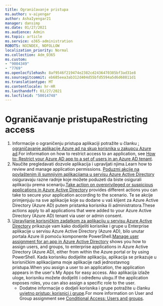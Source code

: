 ```yaml
---
title: Ograničavanje pristupa
ms.author: v-aiyengar
author: AshaIyengar21
manager: dansimp
ms.date: 01/27/2021
ms.audience: Admin
ms.topic: article
ms.service: o365-administration
ROBOTS: NOINDEX, NOFOLLOW
localization_priority: Normal
ms.collection: Adm_O365
ms.custom:
- "9004349"
- "7769"
ms.openlocfilehash: 8af9546f219474e2382cd2436470385bf3ad31e8
ms.sourcegitcommit: eb685eea3ab312d404d55bfd5594a5d6d68811d1
ms.translationtype: MT
ms.contentlocale: hr-HR
ms.lasthandoff: 01/27/2021
ms.locfileid: "50014748"
---
```

# <a name="restricting-access"></a><span data-ttu-id="48743-102">Ograničavanje pristupa</span><span class="sxs-lookup"><span data-stu-id="48743-102">Restricting access</span></span>

1. <span data-ttu-id="48743-103">Informacije o ograničenju pristupa aplikaciji potražite u članku [: ograničavanje aplikacije Azure ad na skup korisnika u zakupcu Azure ad](https://docs.microsoft.com/azure/active-directory/develop/howto-restrict-your-app-to-a-set-of-users).</span><span class="sxs-lookup"><span data-stu-id="48743-103">For information on how to restrict access to an application, see [How to: Restrict your Azure AD app to a set of users in an Azure AD tenant](https://docs.microsoft.com/azure/active-directory/develop/howto-restrict-your-app-to-a-set-of-users).</span></span>
1. <span data-ttu-id="48743-104">Naučite pregledavati dozvole aplikacija i upravljati njima.</span><span class="sxs-lookup"><span data-stu-id="48743-104">Learn how to review and manage application permissions.</span></span> <span data-ttu-id="48743-105">[Poduzmi akcije na povlaštenim ili sumnjivim aplikacijama u servisu Azure Active Directory](https://docs.microsoft.com/azure/active-directory/manage-apps/manage-application-permissions#control-access-to-an-application) osiguravaju razne radnje koje možete poduzeti da biste osigurali aplikaciju prema scenariju.</span><span class="sxs-lookup"><span data-stu-id="48743-105">[Take action on overprivileged or suspicious applications in Azure Active Directory](https://docs.microsoft.com/azure/active-directory/manage-apps/manage-application-permissions#control-access-to-an-application) provides different actions you can take to secure your application according to the scenario.</span></span> <span data-ttu-id="48743-106">Te se akcije primjenjuju na sve aplikacije koje su dodane u vaš klijent za Azure Active Directory (Azure AD) putem pristanka korisnika ili administratora.</span><span class="sxs-lookup"><span data-stu-id="48743-106">These actions apply to all applications that were added to your Azure Active Directory (Azure AD) tenant via user or admin consent.</span></span>
1. <span data-ttu-id="48743-107">[Upravljanje korisničkim zadatkom za aplikaciju u servisu Azure Active Directory](https://docs.microsoft.com/azure/active-directory/manage-apps/assign-user-or-group-access-portal#configure-an-application-to-require-user-assignment) prikazuje vam kako dodijeliti korisnike i grupe u Enterprise aplikacije u servisu Azure Active Directory (Azure AD), bilo unutar portala Azure ili pomoću komponente PowerShell.</span><span class="sxs-lookup"><span data-stu-id="48743-107">[Manage user assignment for an app in Azure Active Directory](https://docs.microsoft.com/azure/active-directory/manage-apps/assign-user-or-group-access-portal#configure-an-application-to-require-user-assignment) shows you how to assign users, and groups, to enterprise applications in Azure Active Directory (Azure AD), either from within the Azure portal or by using PowerShell.</span></span> <span data-ttu-id="48743-108">Kada korisniku dodijelite aplikaciju, aplikacija se prikazuje u korisničkim aplikacijama moje aplikacije radi jednostavnog pristupa.</span><span class="sxs-lookup"><span data-stu-id="48743-108">When you assign a user to an application, the application appears in the user's My Apps for easy access.</span></span> <span data-ttu-id="48743-109">Ako aplikacija izlaže uloge, korisniku možete dodijeliti i određenu ulogu.</span><span class="sxs-lookup"><span data-stu-id="48743-109">If the application exposes roles, you can also assign a specific role to the user.</span></span>
    - <span data-ttu-id="48743-110">Dodatne informacije o dodjeli korisnika i grupe potražite u članku [uvjetno pristup: korisnici i grupe](https://docs.microsoft.com/azure/active-directory/conditional-access/concept-conditional-access-users-groups).</span><span class="sxs-lookup"><span data-stu-id="48743-110">For more information on User and Group assignment see [Conditional Access: Users and groups](https://docs.microsoft.com/azure/active-directory/conditional-access/concept-conditional-access-users-groups).</span></span>

